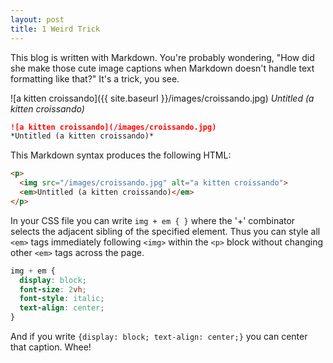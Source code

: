 ```yaml
---
layout: post
title: 1 Weird Trick
---
```

This blog is written with Markdown. You're probably wondering, "How did she make those cute image captions when Markdown doesn't handle text formatting like that?" It's a trick, you see.

![a kitten croissando]({{ site.baseurl }}/images/croissando.jpg)
*Untitled (a kitten croissando)*

```md
![a kitten croissando](/images/croissando.jpg)
*Untitled (a kitten croissando)*
```

This Markdown syntax produces the following HTML:

```html
<p>
  <img src="/images/croissando.jpg" alt="a kitten croissando">
  <em>Untitled (a kitten croissando)</em>
</p>
```

In your CSS file you can write `img + em { }` where the '+' combinator selects the adjacent sibling of the specified element. Thus you can style all `<em>` tags immediately following `<img>` within the `<p>` block without changing other `<em>` tags across the page.

```css
img + em {
  display: block;
  font-size: 2vh;
  font-style: italic;
  text-align: center;
}
```
And if you write `{display: block; text-align: center;}` you can center that caption. Whee!

